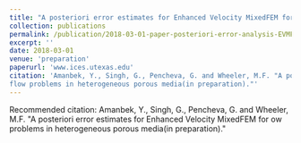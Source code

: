 ```yaml
---
title: "A posteriori error estimates for Enhanced Velocity MixedFEM for flow problems in heterogeneous porous media"
collection: publications
permalink: /publication/2018-03-01-paper-posteriori-error-analysis-EVMFEM
excerpt: ''
date: 2018-03-01
venue: 'preparation'
paperurl: 'www.ices.utexas.edu'
citation: 'Amanbek, Y., Singh, G., Pencheva, G. and Wheeler, M.F. "A posteriori error estimates for Enhanced Velocity MixedFEM for 
flow problems in heterogeneous porous media(in preparation)."'
---
```



Recommended citation: Amanbek, Y., Singh, G., Pencheva, G. and Wheeler, M.F. "A posteriori error estimates for Enhanced Velocity MixedFEM for 
ow problems in heterogeneous porous media(in preparation)."

